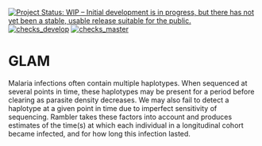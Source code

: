 
<!-- badges: start -->
[![Project Status: WIP – Initial development is in progress, but there has not yet been a stable, usable release suitable for the public.](https://www.repostatus.org/badges/latest/wip.svg)](https://www.repostatus.org/#wip)
[![checks_develop](https://github.com/mrc-ide/GLAM/workflows/checks_develop/badge.svg)](https://github.com/mrc-ide/GLAM/actions)
  [![checks_master](https://github.com/mrc-ide/GLAM/workflows/checks_master/badge.svg)](https://github.com/mrc-ide/GLAM/actions)
<!-- badges: end -->

# GLAM

Malaria infections often contain multiple haplotypes. When sequenced at several points in time, these haplotypes may be present for a period before clearing as parasite density decreases. We may also fail to detect a haplotype at a given point in time due to imperfect sensitivity of sequencing. Rambler takes these factors into account and produces estimates of the time(s) at which each individual in a longitudinal cohort became infected, and for how long this infection lasted.
